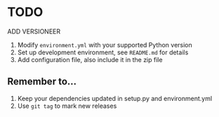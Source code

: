 # TODO

ADD VERSIONEER

1. Modify `environment.yml` with your supported Python version
2. Set up development environment, see `README.md` for details
3. Add configuration file, also include it in the zip file

## Remember to...

1. Keep your dependencies updated in setup.py and environment.yml
2. Use `git tag` to mark new releases